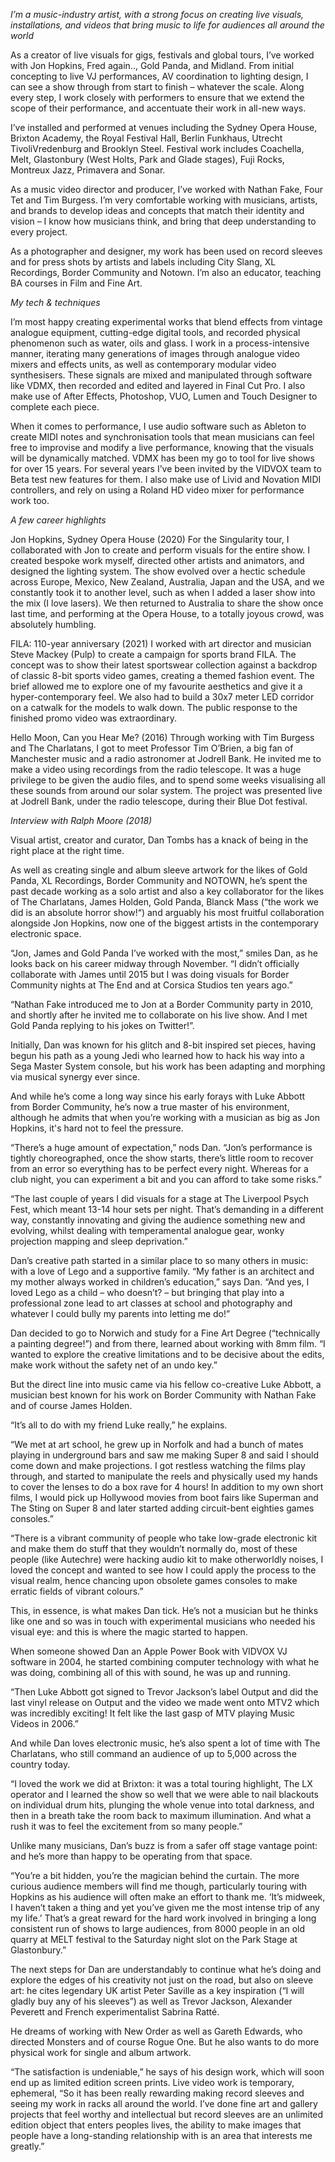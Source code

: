 _I’m a music-industry artist, with a strong focus on creating live visuals, installations, and videos that bring music to life for audiences all around the world_ 

As a creator of live visuals for gigs, festivals and global tours, I’ve worked with Jon Hopkins, Fred again.., Gold Panda, and Midland. From initial concepting to live VJ performances, AV coordination to lighting design, I can see a show through from start to finish – whatever the scale. Along every step, I work closely with performers to ensure that we extend the scope of their performance, and accentuate their work in all-new ways. 

I’ve installed and performed at venues including the Sydney Opera House, Brixton Academy, the Royal Festival Hall, Berlin Funkhaus, Utrecht TivoliVredenburg and Brooklyn Steel. Festival work includes Coachella, Melt, Glastonbury (West Holts, Park and Glade stages), Fuji Rocks, Montreux Jazz, Primavera and Sonar. 

As a music video director and producer, I’ve worked with Nathan Fake, Four Tet and Tim Burgess. I’m very comfortable working with musicians, artists, and brands to develop ideas and concepts that match their identity and vision – I know how musicians think, and bring that deep understanding to every project. 

As a photographer and designer, my work has been used on record sleeves and for press shots by artists and labels including City Slang, XL Recordings, Border Community and Notown. I’m also an educator, teaching BA courses in Film and Fine Art. 

_My tech & techniques_

I’m most happy creating experimental works that blend effects from vintage analogue equipment, cutting-edge digital tools, and recorded physical phenomenon such as water, oils and glass. I work in a process-intensive manner, iterating many generations of images through analogue video mixers and effects units, as well as contemporary modular video synthesisers. These signals are mixed and manipulated through software like VDMX, then recorded and edited and layered in Final Cut Pro. I also make use of After Effects, Photoshop, VUO, Lumen and Touch Designer to complete each piece. 

When it comes to performance, I use audio software such as Ableton to create MIDI notes and synchronisation tools that mean musicians can feel free to improvise and modify a live performance, knowing that the visuals will be dynamically matched. VDMX has been my go to tool for live shows for over 15 years. For several years I’ve been invited by the VIDVOX team to Beta test new features for them. I also make use of Livid and Novation MIDI controllers, and rely on using a Roland HD video mixer for performance work too. 

_A few career highlights_

Jon Hopkins, Sydney Opera House (2020)
For the Singularity tour, I collaborated with Jon to create and perform visuals for the entire show. I created bespoke work myself, directed other artists and animators, and designed the lighting system. The show evolved over a hectic schedule across Europe, Mexico, New Zealand, Australia,  Japan and the USA, and we constantly took it to another level, such as when I added a laser show into the mix (I love lasers). We then returned to Australia to share the show once last time, and performing at the Opera House, to a totally joyous crowd, was absolutely humbling. 

FILA: 110-year anniversary (2021)
I worked with art director and musician Steve Mackey (Pulp) to create a campaign for sports brand FILA. The concept was to show their latest sportswear collection against a backdrop of classic 8-bit sports video games, creating a themed fashion event. The brief allowed me to explore one of my favourite aesthetics and give it a hyper-contemporary feel. We also had to build a 30x7 meter LED corridor on a catwalk for the models to walk down. The public response to the finished promo video was extraordinary. 

Hello Moon, Can you Hear Me? (2016)
Through working with Tim Burgess and The Charlatans, I got to meet Professor Tim O’Brien, a big fan of Manchester music and a radio astronomer at Jodrell Bank. He invited me to make a video using recordings from the radio telescope. It was a huge privilege to be given the audio files, and to spend some weeks visualising all these sounds from around our solar system. The project was presented live at Jodrell Bank, under the radio telescope, during their Blue Dot festival. 
















_Interview with Ralph Moore (2018)_

Visual artist, creator and curator, Dan Tombs has a knack of being in the right place at the right time.

As well as creating single and album sleeve artwork for the likes of Gold Panda, XL Recordings, Border Community and NOTOWN, he’s spent the past decade working as a solo artist and also a key collaborator for the likes of The Charlatans, James Holden, Gold Panda, Blanck Mass (“the work we did is an absolute horror show!“) and arguably his most fruitful collaboration alongside Jon Hopkins, now one of the biggest artists in the contemporary electronic space.

“Jon, James and Gold Panda I’ve worked with the most,” smiles Dan, as he looks back on his career midway through November. “I didn’t officially collaborate with James until 2015 but I was doing visuals for Border Community nights at The End and at Corsica Studios ten years ago.”

“Nathan Fake introduced me to Jon at a Border Community party in 2010, and shortly after he invited me to collaborate on his live show. And I met Gold Panda replying to his jokes on Twitter!”.

Initially, Dan was known for his glitch and 8-bit inspired set pieces, having begun his path as a young Jedi who learned how to hack his way into a Sega Master System console, but his work has been adapting and morphing via musical synergy ever since.

And while he’s come a long way since his early forays with Luke Abbott from Border Community, he’s now a true master of his environment, although he admits that when you’re working with a musician as big as Jon Hopkins, it's hard not to feel the pressure.

“There’s a huge amount of expectation,” nods Dan. “Jon’s performance is tightly choreographed, once the show starts, there’s little room to recover from an error so everything has to be perfect every night. Whereas for a club night, you can experiment a bit and you can afford to take some risks.”

“The last couple of years I did visuals for a stage at The Liverpool Psych Fest, which meant 13-14 hour sets per night. That’s demanding in a different way, constantly innovating and giving the audience something new and evolving, whilst dealing with temperamental analogue gear, wonky projection mapping and sleep deprivation.”

Dan’s creative path started in a similar place to so many others in music: with a love of Lego and a supportive family. “My father is an architect and my mother always worked in children’s education,” says Dan. “And yes, I loved Lego as a child – who doesn’t? – but bringing that play into a professional zone lead to art classes at school and photography and whatever I could bully my parents into letting me do!”

Dan decided to go to Norwich and study for a Fine Art Degree (“technically a painting degree!”) and from there, learned about working with 8mm film. “I wanted to explore the creative limitations and to be decisive about the edits, make work without the safety net of an undo key.”

But the direct line into music came via his fellow co-creative Luke Abbott, a musician best known for his work on Border Community with Nathan Fake and of course James Holden.

“It’s all to do with my friend Luke really,” he explains.

“We met at art school, he grew up in Norfolk and had a bunch of mates playing in underground bars and saw me making Super 8 and said I should come down and make projections. I got restless watching the films play through, and started to manipulate the reels and physically used my hands to cover the lenses to do a box rave for 4 hours! In addition to my own short films, I would pick up Hollywood movies from boot fairs like Superman and The Sting on Super 8 and later started adding circuit-bent eighties games consoles.”

“There is a vibrant community of people who take low-grade electronic kit and make them do stuff that they wouldn’t normally do, most of these people (like Autechre) were hacking audio kit to make otherworldly noises, I loved the concept and wanted to see how I could apply the process to the visual realm, hence chancing upon obsolete games consoles to make erratic fields of vibrant colours.”

This, in essence, is what makes Dan tick. He’s not a musician but he thinks like one and so was in touch with experimental musicians who needed his visual eye: and this is where the magic started to happen.

When someone showed Dan an Apple Power Book with VIDVOX VJ software in 2004, he started combining computer technology with what he was doing, combining all of this with sound, he was up and running.

“Then Luke Abbott got signed to Trevor Jackson’s label Output and did the last vinyl release on Output and the video we made went onto MTV2 which was incredibly exciting! It felt like the last gasp of MTV playing Music Videos in 2006.”

And while Dan loves electronic music, he’s also spent a lot of time with The Charlatans, who still command an audience of up to 5,000 across the country today.

“I loved the work we did at Brixton: it was a total touring highlight, The LX operator and I learned the show so well that we were able to nail blackouts on individual drum hits, plunging the whole venue into total darkness, and then in a breath take the room back to maximum illumination. And what a rush it was to feel the excitement from so many people.”

Unlike many musicians, Dan’s buzz is from a safer off stage vantage point: and he’s more than happy to be operating from that space.

“You’re a bit hidden, you’re the magician behind the curtain. The more curious audience members will find me though, particularly touring with Hopkins as his audience will often make an effort to thank me. ‘It’s midweek, I haven’t taken a thing and yet you’ve given me the most intense trip of any my life.’ That’s a great reward for the hard work involved in bringing a long consistent run of shows to large audiences, from 8000 people in an old quarry at MELT festival to the Saturday night slot on the Park Stage at Glastonbury.”

The next steps for Dan are understandably to continue what he’s doing and explore the edges of his creativity not just on the road, but also on sleeve art: he cites legendary UK artist Peter Saville as a key inspiration (“I will gladly buy any of his sleeves”) as well as Trevor Jackson, Alexander Peverett and French experimentalist Sabrina Ratté.

He dreams of working with New Order as well as Gareth Edwards, who directed Monsters and of course Rogue One. But he also wants to do more physical work for single and album artwork.

“The satisfaction is undeniable,” he says of his design work, which will soon end up as limited edition screen prints. Live video work is temporary, ephemeral, “So it has been really rewarding making record sleeves and seeing my work in racks all around the world. I’ve done fine art and gallery projects that feel worthy and intellectual but record sleeves are an unlimited edition object that enters peoples lives, the ability to make images that people have a long-standing relationship with is an area that interests me greatly.”


